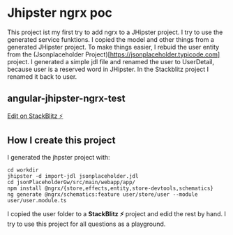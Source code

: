 # Jhipster ngrx poc
This project ist my first try to add ngrx to a JHipster project.
I try to use the generated service funktions. I copied the model and other things from a generated JHipster project. To make things easier, I rebuid the user entity from the (Jsonplaceholder Project)[https://jsonplaceholder.typicode.com] project. I generated a simple jdl file and renamed the user to UserDetail, because user is a reserved word in JHipster. In the Stackblitz project I renamed it back to user. 

## angular-jhipster-ngrx-test

[Edit on StackBlitz ⚡️](https://stackblitz.com/edit/angular-jhipster-ngrx-test)

## How I create this project

I generated the jhpster project with:

    cd workdir
    jhipster -d import-jdl jsonplaceholder.jdl
    cd jsonPlaceholderGw/src/main/webapp/app/
    npm install @ngrx/{store,effects,entity,store-devtools,schematics}
    ng generate @ngrx/schematics:feature user/store/user --module user/user.module.ts

I copied the user folder to a **StackBlitz ⚡️** project and edid the rest by hand. I try to use this project for all questions as a playground.
